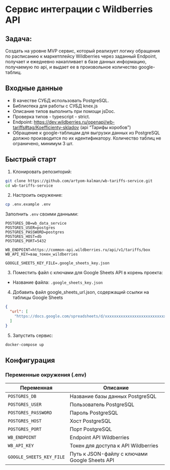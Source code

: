 # Сервис интеграции с Wildberries API

## Задача:
Cоздать на уровне MVP сервис, который реализует логику обращения по расписанию к маркетплейсу Wildberries через заданный Endpoint, получает и ежедневно накапливает в базе данных информацию, получаемую по api, и выдает ее в произвольное количество google-таблиц.

## Входные данные
  - В качестве СУБД использовать PostgreSQL.
  - Библиотека для работы с СУБД knex.js
  - Описание типов выполнить при помощи jsDoc.
  - Проверка типов - typescript - strict.
  - Endpoint: https://dev.wildberries.ru/openapi/wb-tariffs#tag/Koefficienty-skladov (api “Тарифы коробов”)
  - Обращение к google-таблицам для выгрузки данных из PostgreSQL должно производится по их идентификатору. Количество таблиц не ограничено, минимум 3 шт.

## Быстрый старт

1. Клонировать репозиторий:
```bash
git clone https://github.com/artyom-kalman/wb-tariffs-service.git
cd wb-tariffs-service
```

2. Настроить окружение:

```bash
cp .env.example .env
```

Заполнить `.env` своими данными:
```
POSTGRES_DB=wb_data_service
POSTGRES_USER=postgres
POSTGRES_PASSWORD=postgres
POSTGRES_HOST=db
POSTGRES_PORT=5432

WB_ENDPOINT=https://common-api.wildberries.ru/api/v1/tariffs/box
WB_API_KEY=ваш_токен_wildberries

GOOGLE_SHEETS_KEY_FILE=.google_sheets_key.json
```

3. Поместить файл с ключами для Google Sheets API в корень проекта:
- Название файла: `.google_sheets_key.json`

4. Добавить файл google_sheets_url.json, содержащий ссылки на таблицы Google Sheets

```json
{
  "url": [
    "https://docs.google.com/spreadsheets/d/xxxxxxxxxxxxxxxxxxxxxxxxxxxxxxxxxxxxxxx/"
  ]
}
```

5. Запустить сервис:
```bash
docker-compose up
```

## Конфигурация

### Переменные окружения (.env)
| Переменная | Описание |
|------------|----------|
| `POSTGRES_DB` | Название базы данных PostgreSQL |
| `POSTGRES_USER` | Пользователь PostgreSQL |
| `POSTGRES_PASSWORD` | Пароль PostgreSQL |
| `POSTGRES_HOST` | Хост PostgreSQL |
| `POSTGRES_PORT` | Порт PostgreSQL |
| `WB_ENDPOINT` | Endpoint API Wildberries |
| `WB_API_KEY` | Токен для доступа к API Wildberries |
| `GOOGLE_SHEETS_KEY_FILE` | Путь к JSON-файлу с ключами Google Sheets API |
